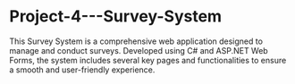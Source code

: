 # Project-4---Survey-System
This Survey System is a comprehensive web application designed to manage and conduct surveys. Developed using C# and ASP.NET Web Forms, the system includes several key pages and functionalities to ensure a smooth and user-friendly experience.
